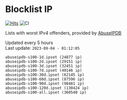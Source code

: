 # Blocklist IP

[![Hits](https://hits.seeyoufarm.com/api/count/incr/badge.svg?url=https%3A%2F%2Fgithub.com%2Fborestad%2Fblocklist-ip%2F&count_bg=%2379C83D&title_bg=%23555555&icon=&icon_color=%23E7E7E7&title=hits&edge_flat=false)](https://hits.seeyoufarm.com)  ![CI](https://img.shields.io/github/workflow/status/borestad/blocklist-ip/CI?style=flat-square)

Lists with worst IPv4 offenders, provided by [AbuseIPDB](https://www.abuseipdb.com/)

<!-- FOOTER-PLACEHOLDER -->
Updated every 5 hours<br>
Last update: `2023-09-04 - 01:12:05`
```
abuseipdb-s100-1d.ipset (24877 ip)
abuseipdb-s100-2d.ipset (29151 ip)
abuseipdb-s100-3d.ipset (32451 ip)
abuseipdb-s100-7d.ipset (40146 ip)
abuseipdb-s100-30d.ipset (62145 ip)
abuseipdb-s100-60d.ipset (87596 ip)
abuseipdb-s100-90d.ipset (98481 ip)
abuseipdb-s100-120d.ipset (130424 ip)
abuseipdb-s100-all.ipset (360540 ip)
```
